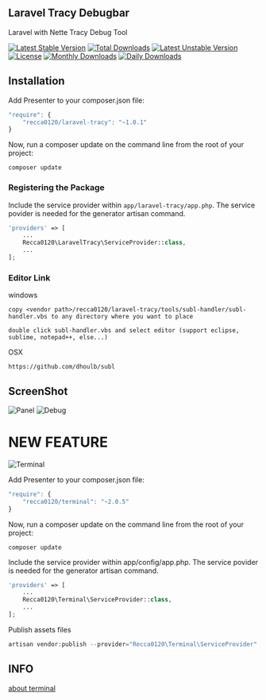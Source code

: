 ## Laravel Tracy Debugbar
Laravel with Nette Tracy Debug Tool

[![Latest Stable Version](https://poser.pugx.org/recca0120/laravel-tracy/v/stable)](https://packagist.org/packages/recca0120/laravel-tracy)
[![Total Downloads](https://poser.pugx.org/recca0120/laravel-tracy/downloads)](https://packagist.org/packages/recca0120/laravel-tracy)
[![Latest Unstable Version](https://poser.pugx.org/recca0120/laravel-tracy/v/unstable)](https://packagist.org/packages/recca0120/laravel-tracy)
[![License](https://poser.pugx.org/recca0120/laravel-tracy/license)](https://packagist.org/packages/recca0120/laravel-tracy)
[![Monthly Downloads](https://poser.pugx.org/recca0120/laravel-tracy/d/monthly)](https://packagist.org/packages/recca0120/laravel-tracy)
[![Daily Downloads](https://poser.pugx.org/recca0120/laravel-tracy/d/daily)](https://packagist.org/packages/recca0120/laravel-tracy)

## Installation

Add Presenter to your composer.json file:

```js
"require": {
    "recca0120/laravel-tracy": "~1.0.1"
}
```
Now, run a composer update on the command line from the root of your project:

```
composer update
```

### Registering the Package

Include the service provider within `app/laravel-tracy/app.php`. The service povider is needed for the generator artisan command.

```php
'providers' => [
    ...
    Recca0120\LaravelTracy\ServiceProvider::class,
    ...
];
```

### Editor Link

windows
```
copy <vendor path>/recca0120/laravel-tracy/tools/subl-handler/subl-handler.vbs to any directory where you want to place

double click subl-handler.vbs and select editor (support eclipse, sublime, notepad++, else...)
```

OSX
```
https://github.com/dhoulb/subl
```

## ScreenShot
![Panel](http://2.bp.blogspot.com/-gabdqGXuKkk/VnEl-Y6R5UI/AAAAAAAANsc/g3FoEX42ElE/s1600/Image%2B3.png)
![Debug](http://3.bp.blogspot.com/-Y-omvzldG-Q/VnEl_Vv8LhI/AAAAAAAANsk/QBxZfz-7sQk/s1600/Image%2B4.png)

# NEW FEATURE
![Terminal](http://3.bp.blogspot.com/-FTEKX8wtKoo/VotlUs5P_pI/AAAAAAAANvM/85YsBhaaRN4/s1600/Image%2B8.png)

Add Presenter to your composer.json file:

```js
"require": {
    "recca0120/terminal": "~2.0.5"
}
```

Now, run a composer update on the command line from the root of your project:

```
composer update
```

Include the service provider within app/config/app.php. The service povider is needed for the generator artisan command.

```php
'providers' => [
    ...
    Recca0120\Terminal\ServiceProvider::class,
    ...
];
```

Publish assets files

```php
artisan vendor:publish --provider="Recca0120\Terminal\ServiceProvider"
```

## INFO
[about terminal](https://github.com/recca0120/terminal)
